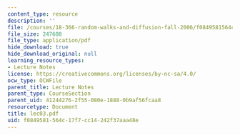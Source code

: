 ```yaml
---
content_type: resource
description: ''
file: /courses/18-366-random-walks-and-diffusion-fall-2006/f0849581564c17f7cc14242f37aaa48e_lec03.pdf
file_size: 247608
file_type: application/pdf
hide_download: true
hide_download_original: null
learning_resource_types:
- Lecture Notes
license: https://creativecommons.org/licenses/by-nc-sa/4.0/
ocw_type: OCWFile
parent_title: Lecture Notes
parent_type: CourseSection
parent_uid: 41244276-2f55-080e-1888-0b9af56fcaa8
resourcetype: Document
title: lec03.pdf
uid: f0849581-564c-17f7-cc14-242f37aaa48e
---
```

